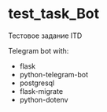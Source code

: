 # test_task_Bot
Тестовое задание ITD

Telegram bot with:
- flask
- python-telegram-bot
- postgresql
- flask-migrate
- python-dotenv
